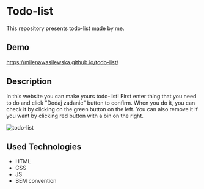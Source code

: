 # Todo-list

This repository presents todo-list made by me.

## Demo
https://milenawasilewska.github.io/todo-list/

## Description
In this website you can make yours todo-list! First enter thing that you need to do and click "Dodaj zadanie" button to confirm. When you do it, you can check it by clicking on the green button on the left. You can also remove it if you want by clicking red button with a bin on the right.

![todo-list](https://user-images.githubusercontent.com/119624007/216420332-4ea462bb-7e85-41ce-b159-883454b32c61.gif)

## Used Technologies
- HTML
- CSS
- JS
- BEM convention
